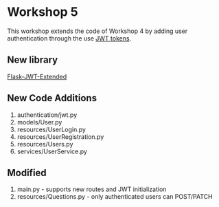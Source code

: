 # Workshop 5

This workshop extends the code of Workshop 4 by adding user authentication through the use [JWT tokens](https://dzone.com/articles/what-is-jwt-token). 

## New library
[Flask-JWT-Extended](https://flask-jwt-extended.readthedocs.io/en/stable/)

## New Code Additions
1. authentication/jwt.py
2. models/User.py
3. resources/UserLogin.py
4. resources/UserRegistration.py
5. resources/Users.py
6. services/UserService.py

## Modified
1. main.py - supports new routes and JWT initialization
2. resources/Questions.py - only authenticated users can POST/PATCH


